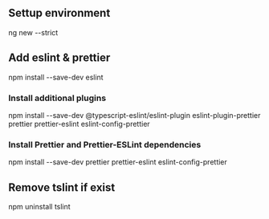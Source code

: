 ## Settup environment
ng new <project name> --strict

## Add eslint & prettier
npm install --save-dev eslint
### Install additional plugins
npm install --save-dev @typescript-eslint/eslint-plugin eslint-plugin-prettier prettier prettier-eslint eslint-config-prettier
### Install Prettier and Prettier-ESLint dependencies
npm install --save-dev prettier prettier-eslint eslint-config-prettier

## Remove tslint if exist
npm uninstall tslint
